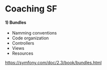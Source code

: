 Coaching SF
===========================

#### **1) Bundles**
* Namming conventions  
* Code organization  
* Controllers  
* Views  
* Resources  

https://symfony.com/doc/2.3/book/bundles.html
